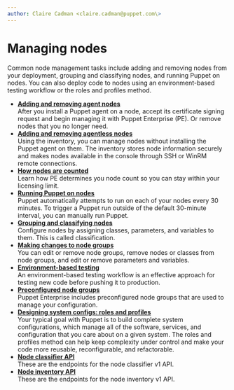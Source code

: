 ```yaml
---
author: Claire Cadman <claire.cadman@puppet.com\>
---
```


# Managing nodes

Common node management tasks include adding and removing nodes from your deployment, grouping and classifying nodes, and running Puppet on nodes. You can also deploy code to nodes using an environment-based testing workflow or the roles and profiles method.

-   **[Adding and removing agent nodes](adding_and_removing_nodes.md#)**  
After you install a Puppet agent on a node, accept its certificate signing request and begin managing it with Puppet Enterprise \(PE\). Or remove nodes that you no longer need.
-   **[Adding and removing agentless nodes](adding_and_removing_nodes_inventory.md#)**  
Using the inventory, you can manage nodes without installing the Puppet agent on them. The inventory stores node information securely and makes nodes available in the console through SSH or WinRM remote connections.
-   **[How nodes are counted](node_count.md)**  
Learn how PE determines you node count so you can stay within your licensing limit.
-   **[Running Puppet on nodes](run_puppet_on_nodes.md#)**  
Puppet automatically attempts to run on each of your nodes every 30 minutes. To trigger a Puppet run outside of the default 30-minute interval, you can manually run Puppet.
-   **[Grouping and classifying nodes](grouping_and_classifying_nodes.md#)**  
Configure nodes by assigning classes, parameters, and variables to them. This is called classification.
-   **[Making changes to node groups](making_changes_to_node_groups.md#)**  
 You can edit or remove node groups, remove nodes or classes from node groups, and edit or remove parameters and variables.
-   **[Environment-based testing](environment_based_testing.md#)**  
An environment-based testing workflow is an effective approach for testing new code before pushing it to production.
-   **[Preconfigured node groups](preconfigured_node_groups.md#)**  
Puppet Enterprise includes preconfigured node groups that are used to manage your configuration.
-   **[Designing system configs: roles and profiles](designing_system_configs_roles_and_profiles.md)**  
Your typical goal with Puppet is to build complete system configurations, which manage all of the software, services, and configuration that you care about on a given system. The roles and profiles method can help keep complexity under control and make your code more reusable, reconfigurable, and refactorable.
-   **[Node classifier API](node_classifier_service_api.md)**  
These are the endpoints for the node classifier v1 API.
-   **[Node inventory API](node_inventory_api.md#)**  
These are the endpoints for the node inventory v1 API.

